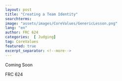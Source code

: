 ```yaml
---
layout: post
title: "Creating a Team Identity"
searchterms:
image: "assets/images/CoreValues/GenericLesson.png"
lang: "en"
author: FRC 624
categories:  [ Judging]
tag: CoreValues
featured: true
excerpt_separator: <!--more-->
---
```


Coming Soon

FRC 624
